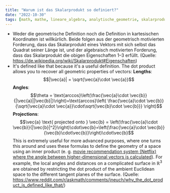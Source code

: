 ```yaml
---
title: "Warum ist das Skalarprodukt so definiert?"
date: "2022-10-30"
tags: [math, mathe, lineare_algebra, analytische_geometrie, skalarprodukt, dot_product, definition, reddit, wikipedia]
---
```

- Weder die geometrische Definition noch die Definition in kartesischen Koordinaten ist willkürlich. Beide folgen aus der geometrisch motivierten Forderung, dass das Skalarprodukt eines Vektors mit sich selbst das Quadrat seiner Länge ist, und der algebraisch motivierten Forderung, dass das Skalarprodukt die obigen Eigenschaften 1–3 erfüllt. (Quelle: https://de.wikipedia.org/wiki/Skalarprodukt#Eigenschaften)
- It's defined like that because it's a useful definition. The dot product allows you to recover all geometric properties of vectors:
**Lengths**: $$|\vec{a}| = \sqrt{\vec{a}\cdot \vec{a}}$$
**Angles**: $$\theta = \text{arccos}\left(\frac{\vec{a}\cdot \vec{b}}{|\vec{a}||\vec{b}|}\right)=\text{arccos}\left( \frac{\vec{a}\cdot \vec{b}}{\sqrt{\vec{a}\cdot \vec{a}}\cdot\sqrt{\vec{b}\cdot \vec{b}}} \right)$$
**Projections**: $$\vec{a} \text{ projected onto } \vec{b} = \left(\frac{\vec{a}\cdot \vec{b}}{|\vec{b}|^2}\right)\cdot\vec{b}=\left(\frac{\vec{a}\cdot \vec{b}}{\vec{b}\cdot\vec{b}}\right)\cdot\vec{b}$$
This is extremely useful for more advanced purposes, where one turns this around and uses these formulas to define the geometry of a space using an inner product (e. g. [movie recommendation system (Netflix) where the angle between higher-dimensional vectors is calculated](https://towardsdatascience.com/using-cosine-similarity-to-build-a-movie-recommendation-system-ae7f20842599
)). For example, the local angles and distances on a complicated surface in $\mathbb{R}^3$ are obtained by restricting the dot product of the ambient Euclidean space to the different tangent planes of the surface. (Quelle: https://www.reddit.com/r/askmath/comments/jneuch/why_the_dot_product_is_defined_like_that/)
